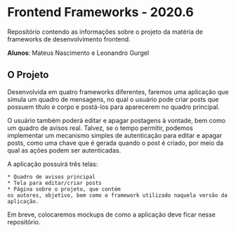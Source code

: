 # Frontend Frameworks - 2020.6

Repositório contendo as informações sobre o projeto da matéria de frameworks de desenvolvimento frontend.

**Alunos**: Mateus Nascimento e Leonandro Gurgel

## O Projeto

Desenvolvida em quatro frameworks diferentes, faremos uma aplicação que simula um quadro de mensagens, no qual o usuário pode criar posts que possuem título e corpo e postá-los para aparecerem no quadro principal.

O usuário também poderá editar e apagar postagens à vontade, bem como um quadro de avisos real. Talvez, se o tempo permitir, podemos implementar um mecanismo simples de autenticação para editar e apagar posts, como uma chave que é gerada quando o post é criado, por meio da qual as ações podem ser autenticadas.

A aplicação possuirá três telas:

    * Quadro de avisos principal
    * Tela para editar/criar posts
    * Página sobre o projeto, que contém
    os autores, objetivo, bem como o framework utilizado naquela versão da aplicação.

Em breve, colocaremos mockups de como a aplicação deve ficar nesse repositório.
